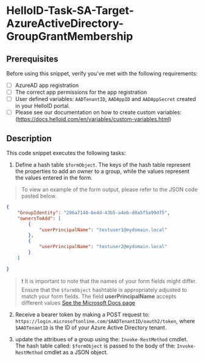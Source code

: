 # HelloID-Task-SA-Target-AzureActiveDirectory-GroupGrantMembership

## Prerequisites

Before using this snippet, verify you've met with the following requirements:

- [ ] AzureAD app registration
- [ ] The correct app permissions for the app registration
- [ ] User defined variables: `AADTenantID`, `AADAppID` and `AADAppSecret` created in your HelloID portal.
- [ ] Please see our documentation on how to create custom variables: (https://docs.helloid.com/en/variables/custom-variables.html)

## Description

This code snippet executes the following tasks:

1. Define a hash table `$formObject`. The keys of the hash table represent the properties to add an owner to a group, while the values represent the values entered in the form.

> To view an example of the form output, please refer to the JSON code pasted below.

```json
{
    "GroupIdentity": "206a7140-6e4d-43b5-a4eb-d0a5f5a99df5",
    "ownersToAdd": [
        {
            "userPrincipalName": "testuser1@mydomain.local"
        },
        {
            "userPrincipalName": "testuser2@mydomain.local"
        }
    ]

}
```
> :exclamation: It is important to note that the names of your form fields might differ. Ensure that the `$formObject` hashtable is appropriately adjusted to match your form fields.
> The field **userPrincipalName** accepts different values [See the Microsoft Docs page](https://learn.microsoft.com/en-us/graph/api/group-post-owners?view=graph-rest-1.0&tabs=http#request)

2. Receive a bearer token by making a POST request to: `https://login.microsoftonline.com/$AADTenantID/oauth2/token`, where `$AADTenantID` is the ID of your Azure Active Directory tenant.

3. update the attribues of a group using the: `Invoke-RestMethod` cmdlet. The hash table called: `$formObject` is passed to the body of the: `Invoke-RestMethod` cmdlet as a JSON object.

